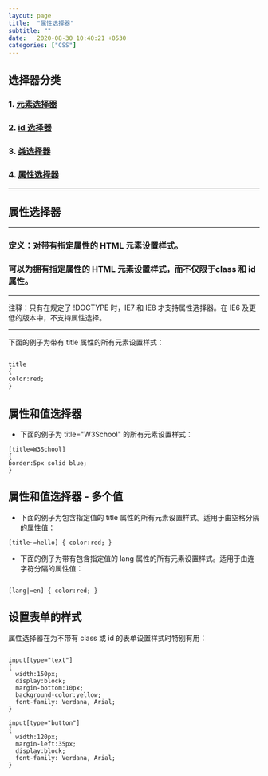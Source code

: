 ```yaml
---
layout: page
title:  "属性选择器"
subtitle: ""
date:   2020-08-30 10:40:21 +0530
categories: ["CSS"]
---
```

## 选择器分类

### 1. [元素选择器](https://kid0724.github.io/css/2020/08/30/%E5%85%83%E7%B4%A0%E9%80%89%E6%8B%A9%E5%99%A8.html)

### 2. [id 选择器](https://kid0724.github.io/css/2020/08/30/ID%E9%80%89%E6%8B%A9%E5%99%A8.html)

### 3. [类选择器](https://kid0724.github.io/css/2020/08/30/%E7%B1%BB%E9%80%89%E6%8B%A9%E5%99%A8.html)

### 4. [属性选择器](https://kid0724.github.io/css/2020/08/30/%E5%B1%9E%E6%80%A7%E9%80%89%E6%8B%A9%E5%99%A8.html)

---
## 属性选择器
---

### 定义：对带有指定属性的 HTML 元素设置样式。
### 可以为拥有指定属性的 HTML 元素设置样式，而不仅限于class 和 id 属性。

---

注释：只有在规定了 !DOCTYPE 时，IE7 和 IE8 才支持属性选择器。在 IE6 及更低的版本中，不支持属性选择。

---

下面的例子为带有 title 属性的所有元素设置样式：

```html

title
{
color:red;
}

```
## 属性和值选择器

- 下面的例子为 title="W3School" 的所有元素设置样式：
```
[title=W3School]
{
border:5px solid blue;
}
```
## 属性和值选择器 - 多个值

- 下面的例子为包含指定值的 title 属性的所有元素设置样式。适用于由空格分隔的属性值：

```
[title~=hello] { color:red; }

```

- 下面的例子为带有包含指定值的 lang 属性的所有元素设置样式。适用于由连字符分隔的属性值：

```

[lang|=en] { color:red; }

```

## 设置表单的样式

属性选择器在为不带有 class 或 id 的表单设置样式时特别有用：

```

input[type="text"]
{
  width:150px;
  display:block;
  margin-bottom:10px;
  background-color:yellow;
  font-family: Verdana, Arial;
}

input[type="button"]
{
  width:120px;
  margin-left:35px;
  display:block;
  font-family: Verdana, Arial;
}

```